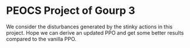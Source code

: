 # PEOCS Project of Gourp 3
We consider the disturbances generated by the stinky actions in this project. Hope we can derive an updated PPO and get some better results compared to the vanilla PPO.